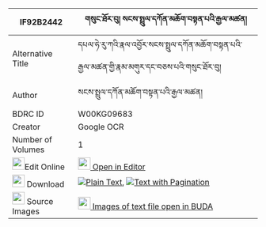 |IF92B2442|གསུང་ཐོར་བུ། སངས་སྤྲུལ་དཀོན་མཆོག་བསྟན་པའི་རྒྱལ་མཚན། 
| --- | --- 
|Alternative Title |དཔལ་ཧེ་རུ་ཀའི་རྣལ་འབྱོར་སངས་སྤྲུལ་དཀོན་མཆོག་བསྟན་པའི་རྒྱལ་མཚན་གྱི་རྣམ་མགུར་དང་བཅས་པའི་གསུང་ཐོར་བུ།
|Author| སངས་སྤྲུལ་དཀོན་མཆོག་བསྟན་པའི་རྒྱལ་མཚན།
|BDRC ID | W00KG09683
|Creator | Google OCR
|Number of Volumes| 1
|<img width="25" src="https://img.icons8.com/color/25/000000/edit-property.png">Edit Online| [<img width="25" src="https://avatars.githubusercontent.com/u/45091458?s=200&v=4"> Open in Editor](http://editor.openpecha.org/IF92B2442)
|<img width="25" src="https://img.icons8.com/fluent/48/000000/download-2.png"/>  Download | [![](https://img.icons8.com/color/20/000000/txt.png)Plain Text](https://github.com/Openpecha/IF92B2442/releases/download/v1/sung_torbu_sang_trul_konchok_t_plain_IF92B2442.zip), [![](https://img.icons8.com/color/20/000000/txt.png)Text with Pagination](https://github.com/Openpecha/IF92B2442/releases/download/v1/sung_torbu_sang_trul_konchok_t_pages_IF92B2442.zip)
|<img width="25" src="https://img.icons8.com/plasticine/100/000000/pictures-folder.png"/>  Source Images | [<img width="25" src="https://library.bdrc.io/icons/BUDA-small.svg"> Images of text file open in BUDA](https://library.bdrc.io/show/bdr:W00KG09683)